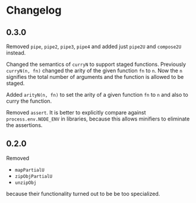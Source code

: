 # Changelog

## 0.3.0

Removed `pipe`, `pipe2`, `pipe3`, `pipe4` and added just `pipe2U` and
`compose2U` instead.

Changed the semantics of `curryN` to support staged functions.  Previously
`curryN(n, fn)` changed the arity of the given function `fn` to `n`.  Now the
`n` signifies the total number of arguments and the function is allowed to be
staged.

Added `arityN(n, fn)` to set the arity of a given function `fn` to `n` and also
to curry the function.

Removed `assert`.  It is better to explicitly compare against
`process.env.NODE_ENV` in libraries, because this allows minifiers to eliminate
the assertions.

## 0.2.0

Removed

* `mapPartialU`
* `zipObjPartialU`
* `unzipObj`

because their functionality turned out to be be too specialized.
